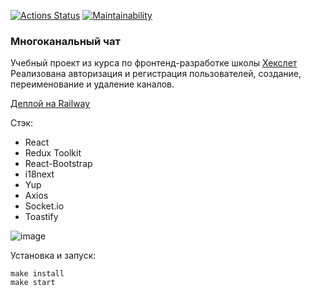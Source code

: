 [![Actions Status](https://github.com/sirflyingv/frontend-project-12/workflows/hexlet-check/badge.svg)](https://github.com/sirflyingv/frontend-project-12/actions) [![Maintainability](https://api.codeclimate.com/v1/badges/6a1972b0ef3b330dc7bd/maintainability)](https://codeclimate.com/github/sirflyingv/frontend-project-12/maintainability)

### Многоканальный чат

Учебный проект из курса по фронтенд-разработке школы [Хекслет](https://ru.hexlet.io/)
Реализована авторизация и регистрация пользователей, создание, переименование и удаление каналов.

[Деплой на Railway](https://frontend-project-12-production-aed8.up.railway.app/)

Стэк: 
- React 
- Redux Toolkit 
- React-Bootstrap
- i18next
- Yup 
- Axios 
- Socket.io 
- Toastify

![image](https://github.com/sirflyingv/frontend-project-12/assets/22076495/746bcc64-47ec-45a3-ba6c-2192a574ed99)

Установка и запуск:

```
make install
make start
```
